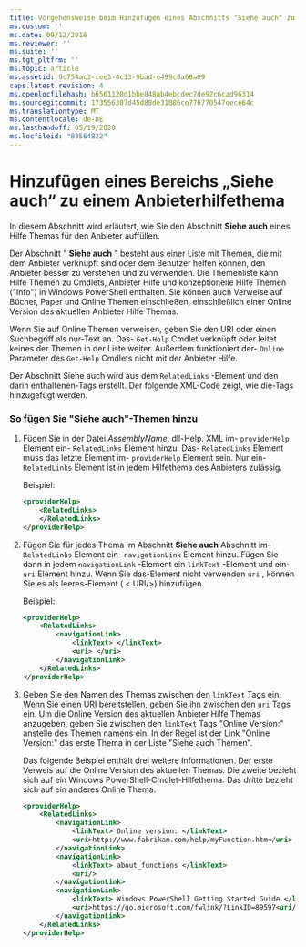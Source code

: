 ```yaml
---
title: Vorgehensweise beim Hinzufügen eines Abschnitts "Siehe auch" zu einem Anbieter-Hilfethema | Microsoft-Dokumentation
ms.custom: ''
ms.date: 09/12/2016
ms.reviewer: ''
ms.suite: ''
ms.tgt_pltfrm: ''
ms.topic: article
ms.assetid: 9c754ac3-cee3-4c13-9bad-e499c8a68a09
caps.latest.revision: 4
ms.openlocfilehash: b6561120d1bbe848ab4ebcdec7de92c6cad96314
ms.sourcegitcommit: 173556307d45d88de31086ce776770547eece64c
ms.translationtype: MT
ms.contentlocale: de-DE
ms.lasthandoff: 05/19/2020
ms.locfileid: "83564822"
---
```

# <a name="how-to-add-a-see-also-section-to-a-provider-help-topic"></a>Hinzufügen eines Bereichs „Siehe auch“ zu einem Anbieterhilfethema

In diesem Abschnitt wird erläutert, wie Sie den Abschnitt **Siehe auch** eines Hilfe Themas für den Anbieter auffüllen.

Der Abschnitt " **Siehe auch** " besteht aus einer Liste mit Themen, die mit dem Anbieter verknüpft sind oder dem Benutzer helfen können, den Anbieter besser zu verstehen und zu verwenden. Die Themenliste kann Hilfe Themen zu Cmdlets, Anbieter Hilfe und konzeptionelle Hilfe Themen ("Info") in Windows PowerShell enthalten. Sie können auch Verweise auf Bücher, Paper und Online Themen einschließen, einschließlich einer Online Version des aktuellen Anbieter Hilfe Themas.

Wenn Sie auf Online Themen verweisen, geben Sie den URI oder einen Suchbegriff als nur-Text an. Das- `Get-Help` Cmdlet verknüpft oder leitet keines der Themen in der Liste weiter. Außerdem funktioniert der- `Online` Parameter des `Get-Help` Cmdlets nicht mit der Anbieter Hilfe.

Der Abschnitt Siehe auch wird aus dem `RelatedLinks` -Element und den darin enthaltenen-Tags erstellt. Der folgende XML-Code zeigt, wie die-Tags hinzugefügt werden.

### <a name="to-add-see-also-topics"></a>So fügen Sie "Siehe auch"-Themen hinzu

1. Fügen Sie in der Datei *AssemblyName*. dll-Help. XML im- `providerHelp` Element ein- `RelatedLinks` Element hinzu. Das- `RelatedLinks` Element muss das letzte Element im- `providerHelp` Element sein. Nur ein- `RelatedLinks` Element ist in jedem Hilfethema des Anbieters zulässig.

   Beispiel:

    ```xml
    <providerHelp>
        <RelatedLinks>
        </RelatedLinks>
    </providerHelp>
    ```

2. Fügen Sie für jedes Thema im Abschnitt **Siehe auch** Abschnitt im- `RelatedLinks` Element ein- `navigationLink` Element hinzu. Fügen Sie dann in jedem `navigationLink` -Element ein `linkText` -Element und ein- `uri` Element hinzu. Wenn Sie das-Element nicht verwenden `uri` , können Sie es als leeres-Element ( \< URI/>) hinzufügen.

   Beispiel:

    ```xml
    <providerHelp>
        <RelatedLinks>
            <navigationLink>
                <linkText> </linkText>
                <uri> </uri>
            </navigationLink>
        </RelatedLinks>
    </providerHelp>
    ```

3. Geben Sie den Namen des Themas zwischen den `linkText` Tags ein. Wenn Sie einen URI bereitstellen, geben Sie ihn zwischen den `uri` Tags ein. Um die Online Version des aktuellen Anbieter Hilfe Themas anzugeben, geben Sie zwischen den `linkText` Tags "Online Version:" anstelle des Themen namens ein. In der Regel ist der Link "Online Version:" das erste Thema in der Liste "Siehe auch Themen".

   Das folgende Beispiel enthält drei weitere Informationen. Der erste Verweis auf die Online Version des aktuellen Themas. Die zweite bezieht sich auf ein Windows PowerShell-Cmdlet-Hilfethema. Das dritte bezieht sich auf ein anderes Online Thema.

    ```xml
    <providerHelp>
        <RelatedLinks>
            <navigationLink>
                <linkText> Online version: </linkText>
                <uri>http://www.fabrikam.com/help/myFunction.htm</uri>
            </navigationLink>
            <navigationLink>
                <linkText> about_functions </linkText>
                <uri/>
            </navigationLink>
            <navigationLink>
                <linkText> Windows PowerShell Getting Started Guide </linkText>
                <uri>https://go.microsoft.com/fwlink/?LinkID=89597<uri/>
            </navigationLink>
        </RelatedLinks>
    </providerHelp>
    ```
